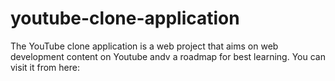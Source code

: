 # youtube-clone-application
The YouTube clone application is a web project that aims on web development content on Youtube andv a roadmap for best learning.
You can visit it from here: 
